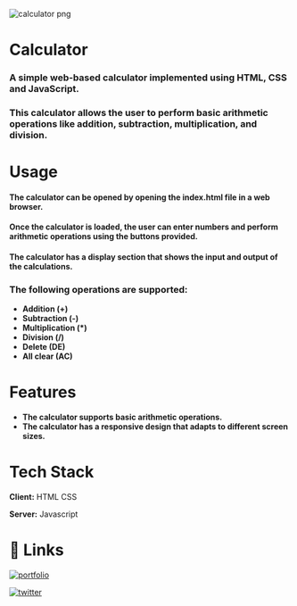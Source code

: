 ![calculator png](https://user-images.githubusercontent.com/104723233/222073119-02781784-2c58-49ec-8204-2c1caca47a79.jpg)

# Calculator

### A simple web-based calculator implemented using HTML, CSS and JavaScript.
### This calculator allows the user to perform basic arithmetic operations like addition, subtraction, multiplication, and division.


# Usage

#### The calculator can be opened by opening the index.html file in a web browser. 
#### Once the calculator is loaded, the user can enter numbers and perform arithmetic operations using the buttons provided. 
#### The calculator has a display section that shows the input and output of the calculations.

### The following operations are supported:

- **Addition (+)**
- **Subtraction (-)**
- **Multiplication (*)**
- **Division (/)**
- **Delete (DE)**
- **All clear (AC)**
# Features

- **The calculator supports basic arithmetic operations.**
- **The calculator has a responsive design that adapts to different screen sizes.**

# Tech Stack

**Client:** HTML CSS

**Server:** Javascript


# 🔗 Links

[![portfolio](https://img.shields.io/badge/my_portfolio-000?style=for-the-badge&logo=ko-fi&logoColor=white)](https://ialamin.netlify.app/)

[![twitter](https://img.shields.io/badge/twitter-1DA1F2?style=for-the-badge&logo=twitter&logoColor=white)](https://twitter.com/ialamin69)

